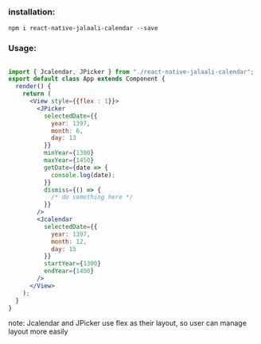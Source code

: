 ### installation:

`npm i react-native-jalaali-calendar --save`

### Usage:

 

```jsx

import { Jcalendar, JPicker } from "./react-native-jalaali-calendar";
export default class App extends Component {
  render() {
    return (
      <View style={{flex : 1}}>
        <JPicker
          selectedDate={{
            year: 1397,
            month: 6,
            day: 13
          }}
          minYear={1300}
          maxYear={1450}
          getDate={date => {
            console.log(date);
          }}
          dismiss={() => {
            /* do something here */
          }}
        />
        <Jcalendar
          selectedDate={{
            year: 1397,
            month: 12,
            day: 15
          }}
          startYear={1300}
          endYear={1400}
        />
      </View>
    );
  }
}
```

note: Jcalendar and JPicker use flex as their layout, so user can manage layout more easily